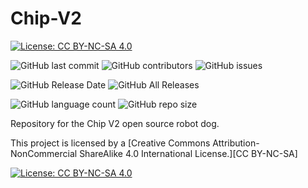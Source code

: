 # Chip-V2
[![License: CC BY-NC-SA 4.0](https://img.shields.io/badge/License-CC%20BY--NC--SA%204.0-lightgrey.svg)](https://creativecommons.org/licenses/by-nc-sa/4.0/)

![GitHub last commit](https://img.shields.io/github/last-commit/Chip-V2-Open-Source-Robot-Dog/chipv2) ![GitHub contributors](https://img.shields.io/github/contributors/Chip-V2-Open-Source-Robot-Dog/chipv2) ![GitHub issues](https://img.shields.io/github/issues/Chip-V2-Open-Source-Robot-Dog/chipv2)

![GitHub Release Date](https://img.shields.io/github/release-date/Chip-V2-Open-Source-Robot-Dog/chipv2) ![GitHub All Releases](https://img.shields.io/github/downloads/Chip-V2-Open-Source-Robot-Dog/chipv2/total)

![GitHub language count](https://img.shields.io/github/languages/count/Chip-V2-Open-Source-Robot-Dog/chipv2) ![GitHub repo size](https://img.shields.io/github/repo-size/Chip-V2-Open-Source-Robot-Dog/chipv2)

Repository for the Chip V2 open source robot dog.




This project is licensed by a [Creative Commons Attribution-NonCommercial ShareAlike 4.0 International License.][CC BY-NC-SA]

[![License: CC BY-NC-SA 4.0](https://mirrors.creativecommons.org/presskit/buttons/88x31/svg/by-nc-sa.svg)](https://creativecommons.org/licenses/by-nc-sa/4.0/)
